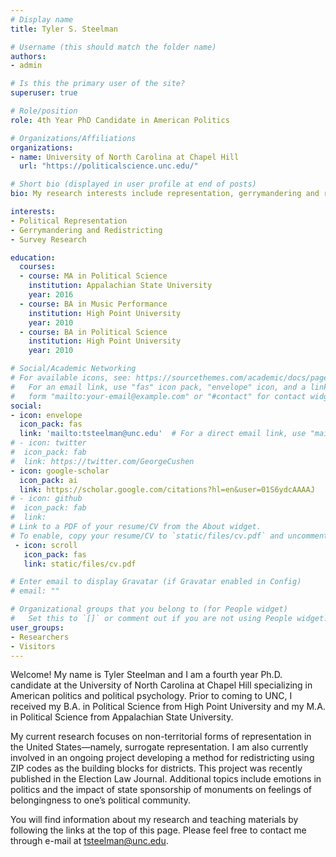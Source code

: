 ```yaml
---
# Display name
title: Tyler S. Steelman 

# Username (this should match the folder name)
authors:
- admin

# Is this the primary user of the site?
superuser: true

# Role/position
role: 4th Year PhD Candidate in American Politics

# Organizations/Affiliations
organizations:
- name: University of North Carolina at Chapel Hill
  url: "https://politicalscience.unc.edu/"

# Short bio (displayed in user profile at end of posts)
bio: My research interests include representation, gerrymandering and redistricting, and survey research.

interests:
- Political Representation
- Gerrymandering and Redistricting
- Survey Research

education:
  courses:
  - course: MA in Political Science
    institution: Appalachian State University
    year: 2016
  - course: BA in Music Performance
    institution: High Point University
    year: 2010
  - course: BA in Political Science
    institution: High Point University
    year: 2010

# Social/Academic Networking
# For available icons, see: https://sourcethemes.com/academic/docs/page-builder/#icons
#   For an email link, use "fas" icon pack, "envelope" icon, and a link in the
#   form "mailto:your-email@example.com" or "#contact" for contact widget.
social:
- icon: envelope
  icon_pack: fas
  link: 'mailto:tsteelman@unc.edu'  # For a direct email link, use "mailto:test@example.org".
# - icon: twitter
#  icon_pack: fab
#  link: https://twitter.com/GeorgeCushen
- icon: google-scholar
  icon_pack: ai
  link: https://scholar.google.com/citations?hl=en&user=01S6ydcAAAAJ
# - icon: github
#  icon_pack: fab
#  link: 
# Link to a PDF of your resume/CV from the About widget.
# To enable, copy your resume/CV to `static/files/cv.pdf` and uncomment the lines below.
 - icon: scroll
   icon_pack: fas
   link: static/files/cv.pdf

# Enter email to display Gravatar (if Gravatar enabled in Config)
# email: ""

# Organizational groups that you belong to (for People widget)
#   Set this to `[]` or comment out if you are not using People widget.
user_groups:
- Researchers
- Visitors
---
```


Welcome! My name is Tyler Steelman and I am a fourth year Ph.D. candidate at the University of North Carolina at Chapel Hill specializing in American politics and political psychology. Prior to coming to UNC, I received my B.A. in Political Science from High Point University and my M.A. in Political Science from Appalachian State University.

My current research focuses on non-territorial forms of representation in the United States—namely, surrogate representation. I am also currently involved in an ongoing project developing a method for redistricting using ZIP codes as the building blocks for districts. This project was recently published in the Election Law Journal. Additional topics include emotions in politics and the impact of state sponsorship of monuments on feelings of belongingness to one’s political community.

You will find information about my research and teaching materials by following the links at the top of this page. Please feel free to contact me through e-mail at tsteelman@unc.edu.
